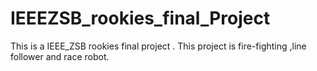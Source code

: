 # IEEEZSB_rookies_final_Project
This is a IEEE_ZSB rookies final project . This project is fire-fighting ,line follower and race robot.   
